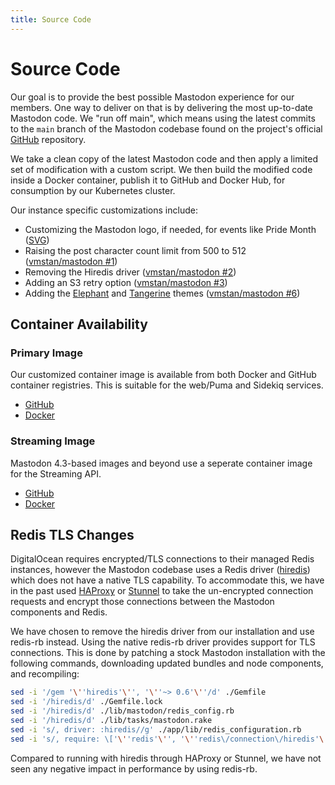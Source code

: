 ```yaml
---
title: Source Code
---
```


# Source Code

Our goal is to provide the best possible Mastodon experience for our members.
One way to deliver on that is by delivering the most up-to-date Mastodon code.
We "run off main", which means using the latest commits to the `main` branch of the Mastodon codebase found on the project's official [GitHub](https://github.com/mastodon/mastodon) repository.

We take a clean copy of the latest Mastodon code and then apply a limited set of modification with a custom script.
We then build the modified code inside a Docker container, publish it to GitHub and Docker Hub, for consumption by our Kubernetes cluster.

Our instance specific customizations include:

- Customizing the Mastodon logo, if needed, for events like Pride Month ([SVG](https://cdn.vmst.io/docs/masto-pride.zip))
- Raising the post character count limit from 500 to 512 ([vmstan/mastodon #1](https://github.com/vmstan/mastodon/pull/1))
- Removing the Hiredis driver ([vmstan/mastodon #2](https://github.com/vmstan/mastodon/pull/2))
- Adding an S3 retry option ([vmstan/mastodon #3](https://github.com/vmstan/mastodon/pull/3))
- Adding the [Elephant](/clients/elephant) and [Tangerine](/clients/tangerine) themes ([vmstan/mastodon #6](https://github.com/vmstan/mastodon/pull/6))

## Container Availability

### Primary Image

Our customized container image is available from both Docker and GitHub container registries. This is suitable for the web/Puma and Sidekiq services.

- [GitHub](https://github.com/users/vmstan/packages/container/package/mastodon)
- [Docker](https://hub.docker.com/r/vmstan/mastodon)

### Streaming Image

Mastodon 4.3-based images and beyond use a seperate container image for the Streaming API.

- [GitHub](https://github.com/users/vmstan/packages/container/package/mastodon-streaming)
- [Docker](https://hub.docker.com/r/vmstan/mastodon-streaming)

## Redis TLS Changes

DigitalOcean requires encrypted/TLS connections to their managed Redis instances, however the Mastodon codebase uses a Redis driver ([hiredis](https://github.com/redis/hiredis-rb)) which does not have a native TLS capability.
To accommodate this, we have in the past used [HAProxy](https://www.haproxy.org) or [Stunnel](https://www.stunnel.org) to take the un-encrypted connection requests and encrypt those connections between the Mastodon components and Redis.

We have chosen to remove the hiredis driver from our installation and use redis-rb instead.
Using the native redis-rb driver provides support for TLS connections.
This is done by patching a stock Mastodon installation with the following commands, downloading updated bundles and node components, and recompiling:

```bash
sed -i '/gem '\''hiredis'\'', '\''~> 0.6'\''/d' ./Gemfile
sed -i '/hiredis/d' ./Gemfile.lock
sed -i '/hiredis/d' ./lib/mastodon/redis_config.rb
sed -i '/hiredis/d' ./lib/tasks/mastodon.rake
sed -i 's/, driver: :hiredis//g' ./app/lib/redis_configuration.rb
sed -i 's/, require: \['\''redis'\'', '\''redis\/connection\/hiredis'\''\]//' ./Gemfile
```

Compared to running with hiredis through HAProxy or Stunnel, we have not seen any negative impact in performance by using redis-rb.
